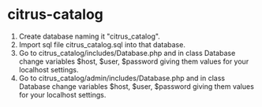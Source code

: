 # citrus-catalog
1. Create database naming it "citrus_catalog".
2. Import sql file citrus_catalog.sql into that database.
3. Go to citrus_catalog/includes/Database.php and in class Database change variables $host, $user, $password giving them values for your localhost settings.
3. Go to citrus_catalog/admin/includes/Database.php and in class Database change variables $host, $user, $password giving them values for your localhost settings.
